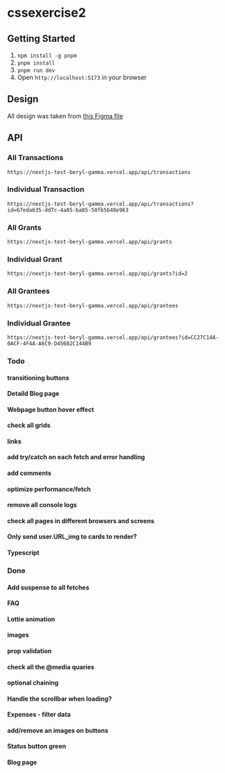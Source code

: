 # cssexercise2

## Getting Started

1. `npm install -g pnpm`
1. `pnpm install`
1. `pnpm run dev`
1. Open `http://localhost:5173` in your browser

## Design

All design was taken from [this Figma file](https://www.figma.com/design/eWP1AMJzYWDDTbxzkSu4Bg/dYdX-Grants?node-id=2352-27386&node-type=frame&t=3Vl1AzANGAishmmk-0)

## API

### All Transactions

`https://nextjs-test-beryl-gamma.vercel.app/api/transactions`

### Individual Transaction

`https://nextjs-test-beryl-gamma.vercel.app/api/transactions?id=67eda635-dd7c-4a85-ba85-58fb5648e963`

### All Grants

`https://nextjs-test-beryl-gamma.vercel.app/api/grants`

### Individual Grant

`https://nextjs-test-beryl-gamma.vercel.app/api/grants?id=2`

### All Grantees

`https://nextjs-test-beryl-gamma.vercel.app/api/grantees`

### Individual Grantee

`https://nextjs-test-beryl-gamma.vercel.app/api/grantees?id=CC27C14A-0ACF-4F4A-A6C9-D45682C144B9`

####

### Todo

#### transitioning buttons

#### Detaild Blog page

#### Webpage button hover effect

#### check all grids

#### links

#### add try/catch on each fetch and error handling

#### add comments

#### optimize performance/fetch

#### remove all console logs

#### check all pages in different browsers and screens

#### Only send user.URL_img to cards to render?

#### Typescript

### Done

#### Add suspense to all fetches

#### FAQ

#### Lottie animation

#### images

#### prop validation

#### check all the @media quaries

#### optional chaining

#### Handle the scrollbar when loading?

#### Expenses - filter data

#### add/remove an images on buttons

#### Status button green

#### Blog page
